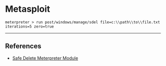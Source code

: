 # Metasploit

`meterpreter > run post/windows/manage/sdel file=c:\\path\\to\\file.txt iterations=5 zero=true`

---
## References

- [Safe Delete Meterpreter Module](https://www.securityartwork.es/2012/11/16/safe-delete-meterpreter-module/)